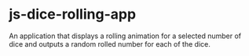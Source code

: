 # js-dice-rolling-app
An application that displays a rolling animation for a selected number of dice and outputs a random rolled number for each of the dice.
